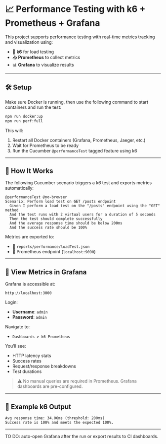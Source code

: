 # 📈 Performance Testing with k6 + Prometheus + Grafana

This project supports performance testing with real-time metrics tracking and visualization using:

- 🧪 **k6** for load testing
- 📥 **Prometheus** to collect metrics
- 📊 **Grafana** to visualize results

---

## 🛠️ Setup

Make sure Docker is running, then use the following command to start containers and run the test:

```bash
npm run docker:up
npm run perf:full
```

This will:
1. Restart all Docker containers (Grafana, Prometheus, Jaeger, etc.)
2. Wait for Prometheus to be ready
3. Run the Cucumber `@performanceTest` tagged feature using k6

---

## 🧪 How It Works

The following Cucumber scenario triggers a k6 test and exports metrics automatically:

```gherkin
@performanceTest @no-browser
Scenario: Perform load test on GET /posts endpoint
  Given I perform a load test on the "/posts" endpoint using the "GET" method
  And the test runs with 2 virtual users for a duration of 5 seconds
  Then the test should complete successfully
  And the average response time should be below 200ms
  And the success rate should be 100%
```

Metrics are exported to:
- 📄 `reports/performance/loadTest.json`
- 📡 Prometheus endpoint (`localhost:9090`)

---

## 📍 View Metrics in Grafana

Grafana is accessible at:

```
http://localhost:3000
```

Login:
- **Username**: `admin`
- **Password**: `admin`

Navigate to:
- `Dashboards > k6 Prometheus`

You’ll see:
- HTTP latency stats
- Success rates
- Request/response breakdowns
- Test durations

> ⚠️ No manual queries are required in Prometheus. Grafana dashboards are pre-configured.

---

## 🧪 Example k6 Output

```
Avg response time: 34.06ms (threshold: 200ms)
Success rate is 100% and meets the expected 100%.
```

---

TO DO: auto-open Grafana after the run or export results to CI dashboards.